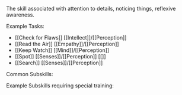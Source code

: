 The skill associated with attention to details, noticing things, reflexive awareness.

Example Tasks:
- [[Check for Flaws]] [[Intellect]]/[[Perception]]
- [[Read the Air]] [[Empathy]]/[[Perception]]
- [[Keep Watch]] [[Mind]]/[[Perception]]
- [[Spot]] [[Senses]]/[[Perception]] [[<Reaction>]]
- [[Search]] [[Senses]]/[[Perception]]

Common Subskills:

Example Subskills requiring special training:
